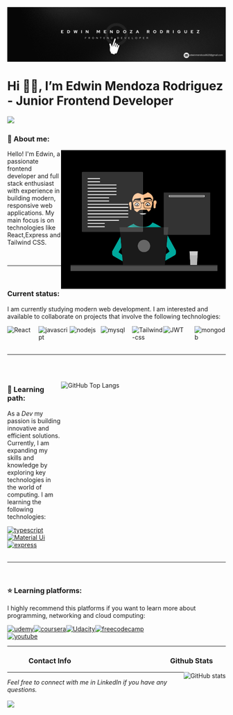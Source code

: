 <img align="center"   alt='banner' src="images/banner.png"/>
<h1 align="left"> Hi 👋🏽, I’m Edwin Mendoza Rodriguez - Junior Frontend Developer </h1>
<img src="https://user-images.githubusercontent.com/73097560/115834477-dbab4500-a447-11eb-908a-139a6edaec5c.gif">
<h3 >🍍 About me:</h3>
<img align="right" alt="dev" src="images/81178b47a8598f0c81c4799f2cdd4057.gif" width="380" height="320"/>

<p>Hello! I'm Edwin, a passionate frontend developer and full stack enthusiast with experience in building modern, responsive web applications. My main focus is on technologies like React,Express and Tailwind CSS.</p>
<br>
<hr>
<br>
<h3 align="left">Current status:</h3>
<p>I am currently studying modern web development. I am interested and available to collaborate on projects that involve the following technologies:</p>
<div style="display: flex">
<img style="flex:1;" alt="React" src="https://img.shields.io/badge/React-20232A?style=for-the-badge&logo=react&logoColor=61DAFB"/>
<img style="flex:1;" alt="javascript" src="https://img.shields.io/badge/JavaScript-F7DF1E?style=for-the-badge&logo=javascript&logoColor=black"/>
<img style="flex:1;" alt="nodejs" src="https://img.shields.io/badge/Node%20js-339933?style=for-the-badge&logo=nodedotjs&logoColor=white"/>
<img style="flex:1;" alt="mysql" src="https://img.shields.io/badge/MySQL-00000F?style=for-the-badge&logo=mysql&logoColor=white"/>
<img style="flex:1;" alt="Tailwind-css" src="https://img.shields.io/badge/Tailwind_CSS-38B2AC?style=for-the-badge&logo=tailwind-css&logoColor=white"/>
<img style="flex:1;" alt="JWT" src="https://img.shields.io/badge/json%20web%20tokens-323330?style=for-the-badge&logo=json-web-tokens&logoColor=pink"/>
<img style="flex:1;" alt="mongodb" src="https://img.shields.io/badge/MongoDB-4EA94B?style=for-the-badge&logo=mongodb&logoColor=white"/>
</div>
<br>
<hr>
<p> ‎ ‎ ‎ ‎ ‎ ‎ ‎ ‎ ‎ ‎ ‎ ‎ ‎ ‎ ‎ ‎ ‎ ‎ ‎ ‎ ‎ ‎ ‎ ‎ ‎ ‎ ‎ ‎ ‎ ‎ ‎ ‎  ‎ ‎ ‎ ‎ ‎ ‎ ‎ ‎ ‎ ‎ ‎‎ ‎ ‎  ‎ ‎ ‎ ‎ ‎ ‎ ‎ ‎ ‎ ‎ ‎ ‎ ‎   ‎ ‎ ‎ ‎ ‎ ‎ ‎ ‎ ‎ ‎ ‎ ‎ ‎ ‎ ‎ ‎ ‎ ‎ ‎ ‎ ‎ ‎ ‎ ‎ ‎ ‎ ‎ ‎ ‎ ‎ ‎ ‎  ‎ ‎ ‎ ‎ ‎ ‎ ‎ ‎ ‎ ‎ ‎‎ ‎ ‎  ‎ ‎ ‎ ‎ ‎ ‎ ‎ ‎ ‎ ‎ ‎ ‎ ‎   ‎ ‎ ‎ ‎ ‎ ‎ ‎ ‎ ‎ ‎ ‎ ‎ ‎ ‎ ‎ ‎ ‎ ‎ ‎ </p>
<img align="right" alt="GitHub Top Langs" src="https://github-readme-stats.vercel.app/api/top-langs/?username=EdwinDev6&layout=donut-vertical&theme=none" width="380" height="320"/>
<h3 align="left">📖 Learning path: </h3>
<p>As a <i>Dev</i> my passion is building innovative and efficient solutions. Currently, I am expanding my skills and knowledge by exploring key technologies in the world of computing. I am learning the following technologies:</p>
<div>
<a href="#"><img style="display:grid;" alt="typescript" src="https://img.shields.io/badge/TypeScript-007ACC?style=for-the-badge&logo=typescript&logoColor=white"/></a>
<a href="#"><img style="display:grid;" alt="Material Ui" src="https://img.shields.io/badge/Material--UI-0081CB?style=for-the-badge&logo=material-ui&logoColor=white"/></a>
<a href="https://expressjs.com/es/"><img style="display:grid;" alt="express" src="https://img.shields.io/badge/Express%20js-000000?style=for-the-badge&logo=express&logoColor=white"/></a>
</div>
  <br>
<hr>
  <br>
<h3 align="left">⭐ Learning platforms: </h3>
<p>I highly recommend this platforms if you want to learn more about programming, networking and cloud computing:</p>
<div style="display: flex">
<a href="https://www.udemy.com"><img style="flex:1;" alt="udemy" src="https://img.shields.io/badge/Udemy-EC5252?style=for-the-badge&logo=Udemy&logoColor=white"></a>
<a href="https://www.coursera.org"><img style="flex:1;" alt="coursera" src="https://img.shields.io/badge/Coursera-0056D2?style=for-the-badge&logo=Coursera&logoColor=white"></a>
<a href="https://www.udacity.com"><img style="flex:1;" alt="Udacity" src="https://img.shields.io/badge/Udacity-grey?style=for-the-badge&logo=udacity&logoColor=#5FCFEE
"></a>
<a href="https://www.freecodecamp.org"><img style="flex:1;" alt="freecodecamp" src="https://img.shields.io/badge/freecodecamp-27273D?style=for-the-badge&logo=freecodecamp&logoColor=white"></a>
  </div>
<a href="https://www.youtube.com"><img style="flex:1;" alt="youtube" src="https://img.shields.io/badge/YouTube-FF0000?style=for-the-badge&logo=youtube&logoColor=white"></a>
  </div>
<br>
<hr>
<h3 align="center"> ‎ ‎ ‎ ‎ ‎ Contact Info‎ ‎ ‎ ‎ ‎ ‎ ‎ ‎ ‎ ‎ ‎ ‎ ‎ ‎ ‎ ‎ ‎ ‎ ‎ ‎ ‎ ‎ ‎ ‎ ‎ ‎ ‎ ‎ ‎ ‎ ‎ ‎ ‎  ‎ ‎ ‎ ‎ ‎ ‎ ‎ ‎ ‎ ‎ ‎‎ ‎ ‎  ‎ ‎ ‎ ‎ ‎ ‎ ‎ ‎ ‎ ‎ ‎ ‎ ‎  Github Stats</h3>
<img align="right" alt="GitHub stats" src="https://github-readme-stats.vercel.app/api?username=EdwinDev6&show_icons=true&theme=none""/>

</div>
<hr>
<p><i>Feel free to connect with me in LinkedIn if you have any questions.</i>

<p> </p>
<p> </p>
<div align="left">
<a href="https://www.linkedin.com/in/edwin-mendoza-rodr%C3%ADguez-a58a73237/"><img align="center" src="https://img.shields.io/badge/LinkedIn-0077B5?style=for-the-badge&logo=linkedin&logoColor=white"></a>
  </div>

<div align="right">
</div>

